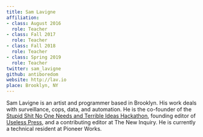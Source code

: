 ```yaml
---
title: Sam Lavigne
affiliation:
- class: August 2016
  role: Teacher
- class: Fall 2017
  role: Teacher
- class: Fall 2018
  role: Teacher
- class: Spring 2019
  role: Teacher
twitter: sam_lavigne
github: antiboredom
website: http://lav.io
place: Brooklyn, NY
---
```

Sam Lavigne is an artist and programmer based in Brooklyn. His work deals with surveillance, cops, data, and automation. He is the co-founder of the [Stupid Shit No One Needs and Terrible Ideas Hackathon](http://www.stupidhackathon.com/), founding editor of [Useless Press](http://uselesspress.org/), and a contributing editor at The New Inquiry. He is currently a technical resident at Pioneer Works.
